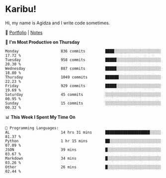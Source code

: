 # Karibu!
Hi, my name is Agidza and I write code sometimes.

🫧 [Portfolio](https://lynnagidza.github.io/) | [Notes](https://medium.com/me/stories/public)

<!--START_SECTION:waka-->
📅 **I'm Most Productive on Thursday** 

```text
Monday                   836 commits         ████░░░░░░░░░░░░░░░░░░░░░   17.72 % 
Tuesday                  958 commits         █████░░░░░░░░░░░░░░░░░░░░   20.30 % 
Wednesday                887 commits         █████░░░░░░░░░░░░░░░░░░░░   18.80 % 
Thursday                 1049 commits        ██████░░░░░░░░░░░░░░░░░░░   22.23 % 
Friday                   929 commits         █████░░░░░░░░░░░░░░░░░░░░   19.69 % 
Saturday                 45 commits          ░░░░░░░░░░░░░░░░░░░░░░░░░   00.95 % 
Sunday                   15 commits          ░░░░░░░░░░░░░░░░░░░░░░░░░   00.32 % 
```


📊 **This Week I Spent My Time On** 

```text
💬 Programming Languages: 
AL                       14 hrs 31 mins      ████████████████████░░░░░   81.37 % 
Python                   1 hr 15 mins        ██░░░░░░░░░░░░░░░░░░░░░░░   07.09 % 
JSON                     39 mins             █░░░░░░░░░░░░░░░░░░░░░░░░   03.67 % 
Markdown                 34 mins             █░░░░░░░░░░░░░░░░░░░░░░░░   03.26 % 
Other                    26 mins             █░░░░░░░░░░░░░░░░░░░░░░░░   02.44 % 
```


<!--END_SECTION:waka-->
<!--#### 💟 **Digital Swag**
[![@agidza's Holopin board](https://holopin.me/agidza)](https://holopin.io/@agidza)
